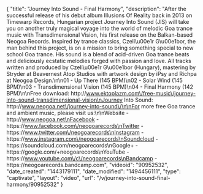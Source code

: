 {
    "title": "Journey Into Sound - Final Harmony",
    "description": "After the successful release of his debut album Illusions Of Reality back in 2013 on Timewarp Records, Hungarian project Journey Into Sound (JIS) will take you on another truly magical voyage into the world of melodic Goa trance music with Transdimensional Vision, his first release on the Balkan-based Neogoa Records. Inspired by trance classics, Czell\u00e1r G\u00e1bor, the man behind this project, is on a mission to bring something special to new school Goa trance. His sound is a blend of acid-driven Goa trance beats and deliciously ecstatic melodies forged with passion and love. All tracks written and produced by Czell\u00e1r G\u00e1bor (Hungary), mastering by Stryder at Beavernest Atop Studios with artwork design by iPsy and Richpa at Neogoa Design.\n\n01 - Up There (145 BPM)\n02 - Solar Wind (145 BPM)\n03 - Transdimensional Vision (145 BPM)\n04 - Final Harmony (142 BPM)\n\nFree download: http:\/\/www.ektoplazm.com\/free-music\/journey-into-sound-transdimensional-vision\nJourney Into Sound: http:\/\/www.neogoa.net\/journey-into-sound\/\n\nFor more free Goa trance and ambient music, please visit us:\n\nWebsite - http:\/\/www.neogoa.net\nFacebook - https:\/\/www.facebook.com\/neogoarecords\nTwitter - https:\/\/www.twitter.com\/neogoarecords\nInstagram - https:\/\/www.instagram.com\/neogoarecords\nSoundcloud - https:\/\/soundcloud.com\/neogoarecords\nGoogle+ - https:\/\/google.com\/+neogoarecords\nYouTube - https:\/\/www.youtube.com\/c\/neogoarecords\nBandcamp - https:\/\/neogoarecords.bandcamp.com",
    "videoid": "90952532",
    "date_created": "1443179111",
    "date_modified": "1494456111",
    "type": "captivate",
    "layout": "video",
    "url": "\/v\/journey-into-sound-final-harmony\/90952532"
}